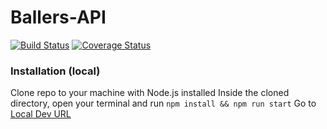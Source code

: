 # Ballers-API

[![Build Status](https://travis-ci.com/Highrachy/ballers-api.svg?branch=develop)](https://travis-ci.com/Highrachy/ballers-api)
[![Coverage Status](https://coveralls.io/repos/github/Highrachy/ballers-api/badge.svg?branch=develop)](https://coveralls.io/github/Highrachy/ballers-api?branch=develop)

### Installation (local)
Clone repo to your machine with Node.js installed
Inside the cloned directory, open your terminal and run `npm install && npm run start`
Go to [Local Dev URL](http://localhost:3000/api/v1/welcome)
